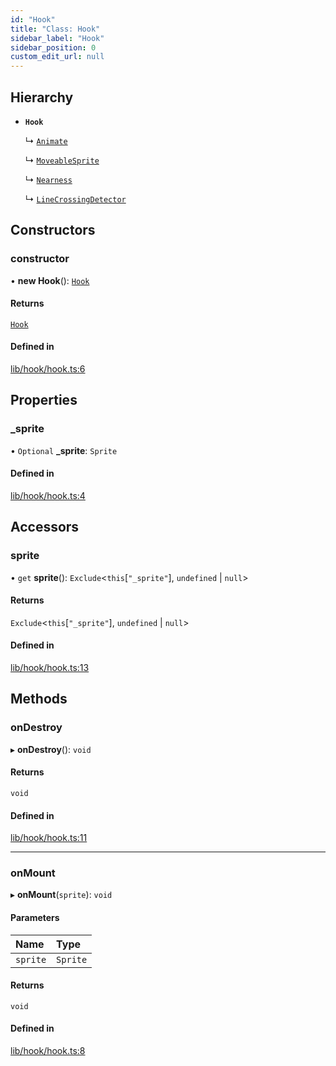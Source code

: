 ```yaml
---
id: "Hook"
title: "Class: Hook"
sidebar_label: "Hook"
sidebar_position: 0
custom_edit_url: null
---
```


## Hierarchy

- **`Hook`**

  ↳ [`Animate`](Animate.md)

  ↳ [`MoveableSprite`](MoveableSprite.md)

  ↳ [`Nearness`](Nearness.md)

  ↳ [`LineCrossingDetector`](LineCrossingDetector.md)

## Constructors

### constructor

• **new Hook**(): [`Hook`](Hook.md)

#### Returns

[`Hook`](Hook.md)

#### Defined in

[lib/hook/hook.ts:6](https://github.com/rycont/stadium/blob/85a354b/lib/hook/hook.ts#L6)

## Properties

### \_sprite

• `Optional` **\_sprite**: `Sprite`

#### Defined in

[lib/hook/hook.ts:4](https://github.com/rycont/stadium/blob/85a354b/lib/hook/hook.ts#L4)

## Accessors

### sprite

• `get` **sprite**(): `Exclude`\<`this`[``"_sprite"``], `undefined` \| ``null``\>

#### Returns

`Exclude`\<`this`[``"_sprite"``], `undefined` \| ``null``\>

#### Defined in

[lib/hook/hook.ts:13](https://github.com/rycont/stadium/blob/85a354b/lib/hook/hook.ts#L13)

## Methods

### onDestroy

▸ **onDestroy**(): `void`

#### Returns

`void`

#### Defined in

[lib/hook/hook.ts:11](https://github.com/rycont/stadium/blob/85a354b/lib/hook/hook.ts#L11)

___

### onMount

▸ **onMount**(`sprite`): `void`

#### Parameters

| Name | Type |
| :------ | :------ |
| `sprite` | `Sprite` |

#### Returns

`void`

#### Defined in

[lib/hook/hook.ts:8](https://github.com/rycont/stadium/blob/85a354b/lib/hook/hook.ts#L8)
